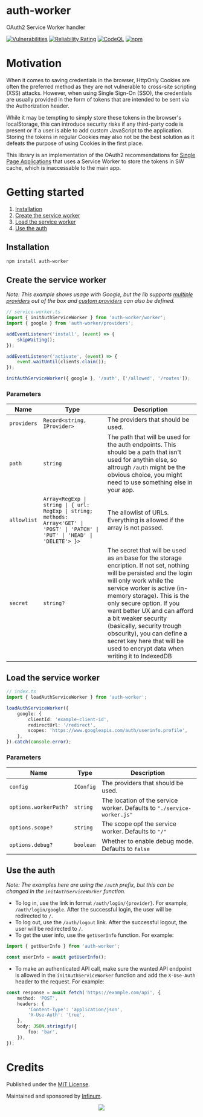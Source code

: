 # auth-worker

OAuth2 Service Worker handler

[![Vulnerabilities](https://sonarcloud.io/api/project_badges/measure?project=infinum_auth-worker&metric=vulnerabilities)](https://sonarcloud.io/summary/new_code?id=infinum_auth-worker)
[![Reliability Rating](https://sonarcloud.io/api/project_badges/measure?project=infinum_auth-worker&metric=reliability_rating)](https://sonarcloud.io/summary/new_code?id=infinum_auth-worker)
[![CodeQL](https://github.com/infinum/auth-worker/actions/workflows/github-code-scanning/codeql/badge.svg)](https://github.com/infinum/auth-worker/actions/workflows/github-code-scanning/codeql)
[![npm](https://img.shields.io/npm/v/auth-worker?color=limegreen)](https://www.npmjs.com/package/auth-worker)

# Motivation

When it comes to saving credentials in the browser, HttpOnly Cookies are often the preferred method as they are not vulnerable to cross-site scripting (XSS) attacks. However, when using Single Sign-On (SSO), the credentials are usually provided in the form of tokens that are intended to be sent via the Authorization header.

While it may be tempting to simply store these tokens in the browser's localStorage, this can introduce security risks if any third-party code is present or if a user is able to add custom JavaScript to the application. Storing the tokens in regular Cookies may also not be the best solution as it defeats the purpose of using Cookies in the first place.

This library is an implementation of the OAuth2 recommendations for [Single Page Applications](https://datatracker.ietf.org/doc/html/draft-ietf-oauth-browser-based-apps#section-6.4) that uses a Service Worker to store the tokens in SW cache, which is inaccessable to the main app.

# Getting started

1. [Installation](#installation)
2. [Create the service worker](#create-the-service-worker)
3. [Load the service worker](#load-the-service-worker)
4. [Use the auth](#use-the-auth)

## Installation

```bash
npm install auth-worker
```

## Create the service worker

_Note: This example shows usage with Google, but the lib supports [multiple providers](docs/providers.md) out of the box and [custom providers](docs/providers.md) can also be defined._

```ts
// service-worker.ts
import { initAuthServiceWorker } from 'auth-worker/worker';
import { google } from 'auth-worker/providers';

addEventListener('install', (event) => {
	skipWaiting();
});

addEventListener('activate', (event) => {
	event.waitUntil(clients.claim());
});

initAuthServiceWorker({ google }, '/auth', ['/allowed', '/routes']);
```

### Parameters

| Name        | Type                                                                                                                              | Description                                                                                                                                                                                                                                                                                                                                                                                                                       |
| ----------- | --------------------------------------------------------------------------------------------------------------------------------- | --------------------------------------------------------------------------------------------------------------------------------------------------------------------------------------------------------------------------------------------------------------------------------------------------------------------------------------------------------------------------------------------------------------------------------- |
| `providers` | `Record<string, IProvider>`                                                                                                       | The providers that should be used.                                                                                                                                                                                                                                                                                                                                                                                                |
| `path`      | `string`                                                                                                                          | The path that will be used for the auth endpoints. This should be a path that isn't used for anythin else, so altrough `/auth` might be the obvious choice, you might need to use something else in your app.                                                                                                                                                                                                                     |
| `allowlist` | `Array<RegExp \| string \| { url: RegExp \| string; methods: Array<'GET' \| 'POST' \| 'PATCH' \| 'PUT' \| 'HEAD' \| 'DELETE'> }>` | The allowlist of URLs. Everything is allowed if the array is not passed.                                                                                                                                                                                                                                                                                                                                                          |
| `secret`    | `string?`                                                                                                                         | The secret that will be used as an base for the storage encription. If not set, nothing will be persisted and the login will only work while the service worker is active (in-memory storage). This is the only secure option. If you want better UX and can afford a bit weaker security (basically, security trough obscurity), you can define a secret key here that will be used to encrypt data when writing it to IndexedDB |

## Load the service worker

```ts
// index.ts
import { loadAuthServiceWorker } from 'auth-worker';

loadAuthServiceWorker({
	google: {
		clientId: 'example-client-id',
		redirectUrl: '/redirect',
		scopes: 'https://www.googleapis.com/auth/userinfo.profile',
	},
}).catch(console.error);
```

### Parameters

| Name                  | Type      | Description                                                             |
| --------------------- | --------- | ----------------------------------------------------------------------- |
| `config`              | `IConfig` | The providers that should be used.                                      |
| `options.workerPath?` | `string`  | The location of the service worker. Defaults to `"./service-worker.js"` |
| `options.scope?`      | `string`  | The scope opf the service worker. Defaults to `"/"`                     |
| `options.debug?`      | `boolean` | Whether to enable debug mode. Defaults to `false`                       |

## Use the auth

_Note: The examples here are using the `/auth` prefix, but this can be changed in the `initAuthServiceWorker` function._

- To log in, use the link in format `/auth/login/{provider}`. For example, `/auth/login/google`. After the successful login, the user will be redirected to `/`.
- To log out, use the `/auth/logout` link. After the successful logout, the user will be redirected to `/`.
- To get the user info, use the `getUserInfo` function. For example:

```ts
import { getUserInfo } from 'auth-worker';

const userInfo = await getUserInfo();
```

- To make an authenticated API call, make sure the wanted API endpoint is allowed in the `initAuthServiceWorker` function and add the `X-Use-Auth` header to the request. For example:

```ts
const response = await fetch('https://example.com/api', {
	method: 'POST',
	headers: {
		'Content-Type': 'application/json',
		'X-Use-Auth': 'true',
	},
	body: JSON.stringify({
		foo: 'bar',
	}),
});
```

# Credits

Published under the [MIT License](LICENSE).

Maintained and sponsored by
[Infinum](https://www.infinum.com).

<p align="center">
  <a href='https://infinum.com'>
    <picture>
        <source srcset="https://assets.infinum.com/brand/logo/static/white.svg" media="(prefers-color-scheme: dark)">
        <img src="https://assets.infinum.com/brand/logo/static/default.svg">
    </picture>
  </a>
</p>
